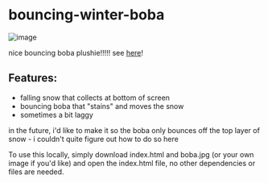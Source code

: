 # bouncing-winter-boba

![image](https://github.com/user-attachments/assets/16eef5fb-d2c7-4df6-affd-7082f8f31e6e)

nice bouncing boba plushie!!!!!
see [here](https://vracton.github.io/bouncing-winter-boba/)!

## Features:
- falling snow that collects at bottom of screen
- bouncing boba that "stains" and moves the snow
- sometimes a bit laggy

in the future, i'd like to make it so the boba only bounces off the top layer of snow - i couldn't quite figure out how to do so here

To use this locally, simply download index.html and boba.jpg (or your own image if you'd like) and open the index.html file, no other dependencies or files are needed.
